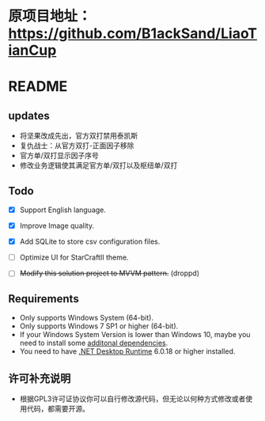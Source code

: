 # 原项目地址：https://github.com/B1ackSand/LiaoTianCup

# README

## updates

* 将坚果改成先出，官方双打禁用泰凯斯
* 复仇战士：从官方双打-正面因子移除
* 官方单/双打显示因子序号
* 修改业务逻辑使其满足官方单/双打以及枢纽单/双打

## Todo

+ [x] Support English language.

+ [x] Improve Image quality.

+ [x] Add SQLite to store csv configuration files.

+ [ ] Optimize UI for StarCraftII theme.

+ [ ] ~~Modify this solution project to MVVM pattern.~~ (droppd)

##  Requirements
+ Only supports Windows System (64-bit).
+ Only supports Windows 7 SP1 or higher (64-bit).
+ If your Windows System Version is lower than Windows 10, maybe you need to install some [additonal dependencies](https://learn.microsoft.com/en-us/dotnet/core/install/windows?tabs=net70#additional-deps).
+ You need to have [.NET Desktop Runtime](https://dotnet.microsoft.com/en-us/download/dotnet/6.0) 6.0.18 or higher installed.

## 许可补充说明
+ 根据GPL3许可证协议你可以自行修改源代码，但无论以何种方式修改或者使用代码，都需要开源。

  

